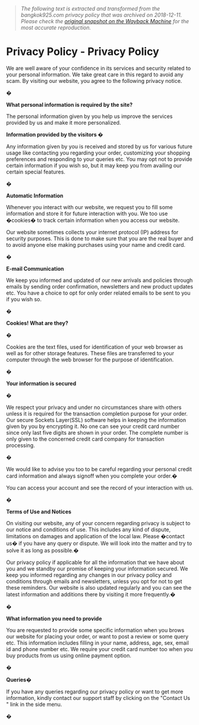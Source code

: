 > *The following text is extracted and transformed from the bangkok925.com privacy policy that was archived on 2018-12-11. Please check the [original snapshot on the Wayback Machine](https://web.archive.org/web/20181211182916id_/http%3A//bangkok925.com/privacy-policy-jewelry-wholesale-information-2.html) for the most accurate reproduction.*

# Privacy Policy - Privacy Policy

We are well aware of your confidence in its services and security related to your personal information. We take great care in this regard to avoid any scam. By visiting our website, you agree to the following privacy notice.

�

**What personal information is required by the site?**

The personal information given by you help us improve the services provided by us and make it more personalized.

**Information provided by the visitors �**

Any information given by you is received and stored by us for various future usage like contacting you regarding your order, customizing your shopping preferences and responding to your queries etc. You may opt not to provide certain information if you wish so, but it may keep you from availing our certain special features.

�

**Automatic Information**

Whenever you interact with our website, we request you to fill some information and store it for future interaction with you. We too use �cookies� to track certain information when you access our website.

Our website sometimes collects your internet protocol (IP) address for security purposes. This is done to make sure that you are the real buyer and to avoid anyone else making purchases using your name and credit card.

�

**E-mail Communication**

We keep you informed and updated of our new arrivals and policies through emails by sending order confirmation, newsletters and new product updates etc. You have a choice to opt for only order related emails to be sent to you if you wish so.

�

**Cookies! What are they?**

�

Cookies are the text files, used for identification of your web browser as well as for other storage features. These files are transferred to your computer through the web browser for the purpose of identification.

�

**Your information is secured**

�

We respect your privacy and under no circumstances share with others unless it is required for the transaction completion purpose for your order. Our secure Sockets Layer(SSL) software helps in keeping the information given by you by encrypting it. No one can see your credit card number since only last five digits are shown in your order. The complete number is only given to the concerned credit card company for transaction processing.

�

We would like to advise you too to be careful regarding your personal credit card information and always signoff when you complete your order.�

You can access your account and see the record of your interaction with us.

�

**Terms of Use and Notices**

On visiting our website, any of your concern regarding privacy is subject to our notice and conditions of use. This includes any kind of dispute, limitations on damages and application of the local law. Please �contact us� if you have any query or dispute. We will look into the matter and try to solve it as long as possible.�

Our privacy policy if applicable for all the information that we have about you and we standby our promise of keeping your information secured. We keep you informed regarding any changes in our privacy policy and conditions through emails and newsletters, unless you opt for not to get these reminders. Our website is also updated regularly and you can see the latest information and additions there by visiting it more frequently.�

�

**What information you need to provide**

You are requested to provide some specific information when you brows our website for placing your order, or want to post a review or some query etc. This information includes filling in your name, address, age, sex, email id and phone number etc. We require your credit card number too when you buy products from us using online payment option.

�

**Queries�**

If you have any queries regarding our privacy policy or want to get more information, kindly contact our support staff by clicking on the "Contact Us " link in the side menu.

�

